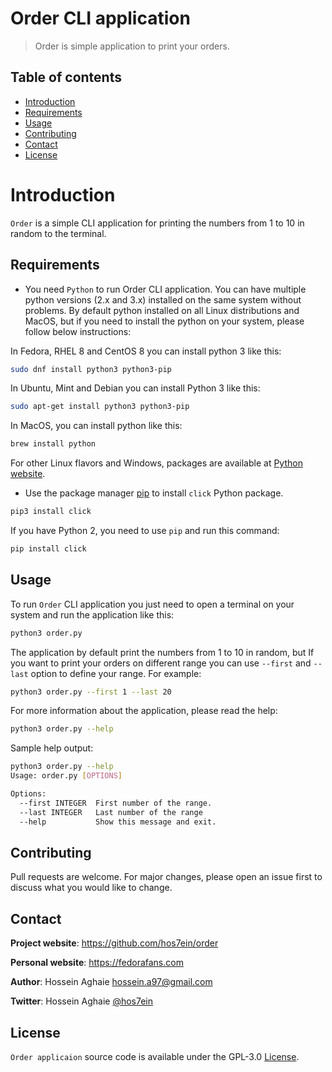 # Order CLI application
> Order is simple application to print your orders.

## Table of contents
* [Introduction](#introduction)
* [Requirements](#requirements)
* [Usage](#usage)
* [Contributing](#contributing)
* [Contact](#contact)
* [License](#license)

# Introduction

`Order` is a simple CLI application for printing the numbers from 1 to 10 in random to the terminal.

## Requirements

* You need `Python` to run Order CLI application. You can have multiple python versions (2.x and 3.x) installed on the same system without problems. By default python installed on all Linux distributions and MacOS, but if you need to install the python on your system, please follow below instructions:

In Fedora, RHEL 8 and CentOS 8 you can install python 3 like this:

```sh
sudo dnf install python3 python3-pip
```

In Ubuntu, Mint and Debian you can install Python 3 like this:

```sh
sudo apt-get install python3 python3-pip
```

In MacOS, you can install python like this:

```sh
brew install python
```

For other Linux flavors and Windows, packages are available at [Python website](https://www.python.org/getit/).

* Use the package manager [pip](https://pip.pypa.io/en/stable/) to install `click` Python package.

```sh
pip3 install click
```

If you have Python 2, you need to use `pip` and run this command:

```sh
pip install click
```

## Usage

To run `Order` CLI application you just need to open a terminal on your system and run the application like this:

```sh
python3 order.py
```

The application by default print the numbers from 1 to 10 in random, but If you want to print your orders on different range you can use `--first` and `--last` option to define your range. For example:

```sh
python3 order.py --first 1 --last 20
```

For more information about the application, please read the help:

```sh
python3 order.py --help
```

Sample help output:

```sh
python3 order.py --help
Usage: order.py [OPTIONS]

Options:
  --first INTEGER  First number of the range.
  --last INTEGER   Last number of the range
  --help           Show this message and exit.
```

## Contributing
Pull requests are welcome. For major changes, please open an issue first to discuss what you would like to change.

## Contact

**Project website**: https://github.com/hos7ein/order

**Personal website**: https://fedorafans.com

**Author**: Hossein Aghaie <hossein.a97@gmail.com>

**Twitter**: Hossein Aghaie [@hos7ein](https://twitter.com/hos7ein)

## License

`Order applicaion` source code is available under the GPL-3.0 [License](/LICENSE).
